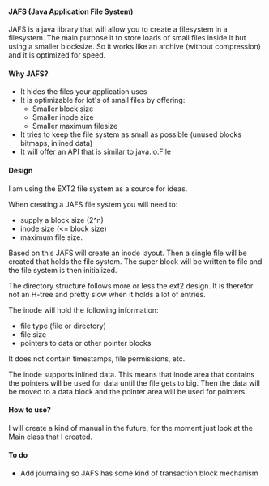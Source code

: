 #### JAFS (Java Application File System)
JAFS is a java library that will allow you to create a filesystem in a filesystem. The main purpose it to store loads of small files inside it but using a smaller blocksize. So it works like an archive (without compression) and it is optimized for speed.

#### Why JAFS?
* It hides the files your application uses
* It is optimizable for lot's of small files by offering:
  * Smaller block size
  * Smaller inode size
  * Smaller maximum filesize
* It tries to keep the file system as small as possible (unused blocks bitmaps, inlined data)
* It will offer an API that is similar to java.io.File

#### Design
I am using the EXT2 file system as a source for ideas.

When creating a JAFS file system you will need to:
* supply a block size (2^n)
* inode size (<= block size)
* maximum file size. 

Based on this JAFS will create an inode layout. Then a single file will be created that holds the file system. The super block will be written to file and the file system is then initialized.

The directory structure follows more or less the ext2 design. It is therefor not an H-tree and pretty slow when it holds a lot of entries.

The inode will hold the following information:
* file type (file or directory)
* file size
* pointers to data or other pointer blocks

It does not contain timestamps, file permissions, etc.

The inode supports inlined data. This means that inode area that contains the pointers will be used for data until the file gets to big. Then the data will be moved to a data block and the pointer area will be used for pointers.

#### How to use?

I will create a kind of manual in the future, for the moment just look at the Main class that I created.

#### To do
* Add journaling so JAFS has some kind of transaction block mechanism

